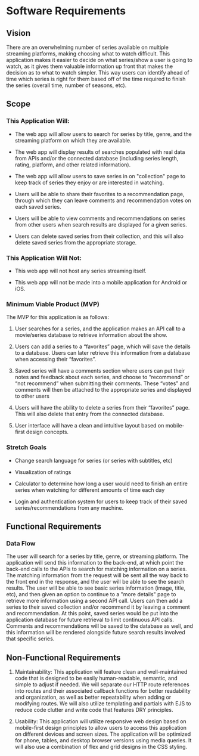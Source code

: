# Software Requirements

## Vision

There are an overwhelming number of series available on multiple streaming platforms, making choosing what to watch difficult. This application makes it easier to decide on what series/show a user is going to watch, as it gives them valuable information up front that makes the decision as to what to watch simpler. This way users can identify ahead of time which series is right for them based off of the time required to finish the series (overall time, number of seasons, etc).

## Scope

### This Application Will:

* The web app will allow users to search for series by title, genre, and the streaming platform on which they are available.

* The web app will display results of searches populated with real data from APIs and/or the connected database (including series length, rating, platform, and other related information).

* The web app will allow users to save series in on "collection" page to keep track of series they enjoy or are interested in watching.

* Users will be able to share their favorites to a recommendation page, through which they can leave comments and recommendation votes on each saved series.

* Users will be able to view comments and recommendations on series from other users when search results are displayed for a given series.

* Users can delete saved series from their collection, and this will also delete saved series from the appropriate storage.

### This Application Will Not:

* This web app will not host any series streaming itself.

* This web app will not be made into a mobile application for Android or iOS.

### Minimum Viable Product (MVP)

The MVP for this application is as follows:

1. User searches for a series, and the application makes an API call to a movie/series database to retrieve information about the show.

1. Users can add a series to a “favorites” page, which will save the details to a database. Users can later retrieve this information from a database when accessing their “favorites”.

1. Saved series will have a comments section where users can put their notes and feedback about each series, and choose to “recommend” or “not recommend” when submitting their comments. These “votes” and comments will then be attached to the appropriate series and displayed to other users

1. Users will have the ability to delete a series from their “favorites” page. This will also delete that entry from the connected database.

1. User interface will have a clean and intuitive layout based on mobile-first design concepts.

### Stretch Goals

* Change search language for series (or series with subtitles, etc)

* Visualization of ratings

* Calculator to determine how long a user would need to finish an entire series when watching for different amounts of time each day

* Login and authentication system for users to keep track of their saved series/recommendations from any machine.

## Functional Requirements

### Data Flow

The user will search for a series by title, genre, or streaming platform. The application will send this information to the back-end, at which point the back-end calls to the APIs to search for matching information on a series. The matching information from the request will be sent all the way back to the front end in the response, and the user will be able to see the search results. The user will be able to see basic series information (image, title, etc), and then given an option to continue to a "more details" page to retrieve more information using a second API call. Users can then add a series to their saved collection and/or recommend it by leaving a comment and recommendation. At this point, saved series would be put into the application database for future retrieval to limit continuous API calls. Comments and recommendations will be saved to the database as well, and this information will be rendered alongside future search results involved that specific series.

## Non-Functional Requirements

1. Maintainability: This application will feature clean and well-maintained code that is designed to be easily human-readable, semantic, and simple to adjust if needed. We will separate our HTTP route references into routes and their associated callback functions for better readability and organization, as well as better repeatability when adding or modifying routes. We will also utilize templating and partials with EJS to reduce code clutter and write code that features DRY principles.

2. Usability: This application will utilize responsive web design based on mobile-first design principles to allow users to access this application on different devices and screen sizes. The application will be optimized for phone, tables, and desktop browser versions using media queries. It will also use a combination of flex and grid designs in the CSS styling.
